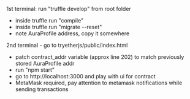 1st terminal: run "truffle develop" from root folder
 * inside truffle run "compile"
 * inside truffle run "migrate --reset"
 * note AuraProfile address, copy it somewhere


2nd terminal - go to tryetherjs/public/index.html
 * patch contract_addr variable (approx line 202) to match previously stored AuraProfile addr
 * run "npm start"
 * go to http://localhost:3000 and play with ui for contract
 * MetaMask required, pay attention to metamask notifications while sending transactions

